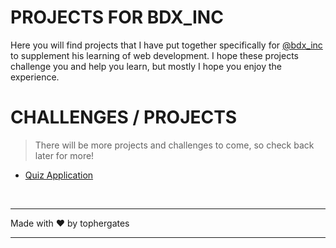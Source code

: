 # PROJECTS FOR BDX_INC
Here you will find projects that I have put together specifically for [@bdx_inc](http://twitch.tv/bdx_inc) to supplement his learning of web development. I hope these projects challenge you and help you learn, but mostly I hope you enjoy the experience.

# CHALLENGES / PROJECTS
>There will be more projects and challenges to come, so check back later for more!

  * [Quiz Application](/01-quiz-app/README.md)

<br>

- - -
Made with &hearts; by tophergates
- - -
